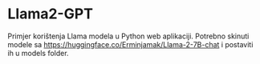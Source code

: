 # Llama2-GPT
Primjer korištenja Llama modela u Python web aplikaciji.
Potrebno skinuti modele sa https://huggingface.co/Erminjamak/Llama-2-7B-chat i postaviti ih u models folder.
